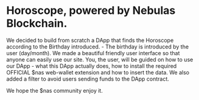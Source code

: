 # Horoscope, powered by Nebulas Blockchain.

We decided to build from scratch a DApp that finds the Horoscope according to the Birthday introduced. - The birthday is introduced by the user (day/month). We made a beautiful friendly user interface so that anyone can easily use our site. You, the user, will be guided on how to use our DApp - what this DApp actually does,  how to install the required OFFICIAL $nas web-wallet extension and how to insert the data. We also added a filter to avoid users sending funds to the  DApp contract.

We hope the $nas community enjoy it.
